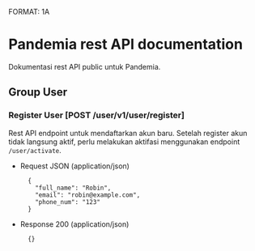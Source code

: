 FORMAT: 1A

# Pandemia rest API documentation

Dokumentasi rest API public untuk Pandemia.

## Group User

### Register User [POST /user/v1/user/register]

Rest API endpoint untuk mendaftarkan akun baru.
Setelah register akun tidak langsung aktif, perlu melakukan
aktifasi menggunakan endpoint `/user/activate`.

+ Request JSON (application/json)

        {
          "full_name": "Robin",
          "email": "robin@example.com",
          "phone_num": "123"
        }

+ Response 200 (application/json)

        {}

